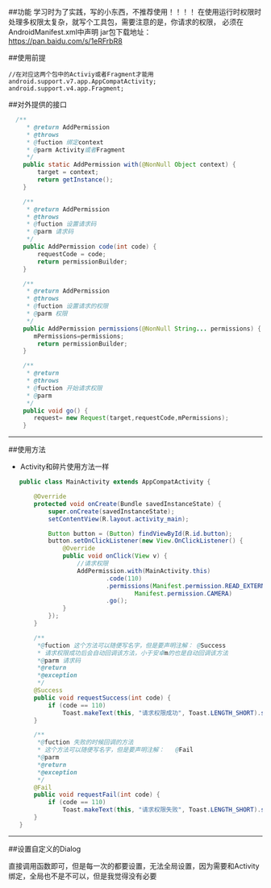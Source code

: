 ##功能
学习时为了实践，写的小东西，不推荐使用！！！！
在使用运行时权限时处理多权限太复杂，就写个工具包，需要注意的是，你请求的权限，
必须在AndroidManifest.xml中声明
jar包下载地址：https://pan.baidu.com/s/1eRFrbR8

##使用前提

    //在对应这两个包中的Activiy或者Fragment才能用
    android.support.v7.app.AppCompatActivity;
    android.support.v4.app.Fragment;

##对外提供的接口
~~~java
  /**
     * @return AddPermission
     * @throws
     * @fuction 绑定context
     * @parm Activity或者Fragment
     */
    public static AddPermission with(@NonNull Object context) {
        target = context;
        return getInstance();
    }

    /**
     * @return AddPermission
     * @throws
     * @fuction 设置请求码
     * @parm 请求码
     */
    public AddPermission code(int code) {
        requestCode = code;
        return permissionBuilder;
    }

    /**
     * @return AddPermission
     * @throws
     * @fuction 设置请求的权限
     * @parm 权限
     */
    public AddPermission permissions(@NonNull String... permissions) {
       mPermissions=permissions;
        return permissionBuilder;
    }

    /**
     * @return
     * @throws
     * @fuction 开始请求权限
     * @parm
     */
    public void go() {
       request= new Request(target,requestCode,mPermissions);
    }
~~~
---

##使用方法

- Activity和碎片使用方法一样
~~~java
   public class MainActivity extends AppCompatActivity {

       @Override
       protected void onCreate(Bundle savedInstanceState) {
           super.onCreate(savedInstanceState);
           setContentView(R.layout.activity_main);

           Button button = (Button) findViewById(R.id.button);
           button.setOnClickListener(new View.OnClickListener() {
               @Override
               public void onClick(View v) {
                   //请求权限
                   AddPermission.with(MainActivity.this)
                           .code(110)
                           .permissions(Manifest.permission.READ_EXTERNAL_STORAGE,
                                   Manifest.permission.CAMERA)
                           .go();
               }
           });
       }

       /**
        *@fuction 这个方法可以随便写名字，但是要声明注解： @Success
        * 请求权限成功后会自动回调该方法，小于安卓m的也是自动回调该方法
        *@parm 请求码
        *@return
        *@exception
        */
       @Success
       public void requestSuccess(int code) {
           if (code == 110)
               Toast.makeText(this, "请求权限成功", Toast.LENGTH_SHORT).show();
       }

       /**
        *@fuction 失败的时候回调的方法
        * 这个方法可以随便写名字，但是要声明注解：   @Fail
        *@parm
        *@return
        *@exception
        */
       @Fail
       public void requestFail(int code) {
           if (code == 110)
               Toast.makeText(this, "请求权限失败", Toast.LENGTH_SHORT).show();
       }
   }
 ~~~

---

##设置自定义的Dialog

直接调用函数即可，但是每一次的都要设置，无法全局设置，因为需要和Activity绑定，全局也不是不可以，但是我觉得没有必要
